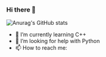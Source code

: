 ### Hi there 👋

![Anurag's GitHub stats](https://github-readme-stats.vercel.app/api?username=ducnguyen1511&show_icons=true&theme=radical&bg_color=#00ffff,#ff66cc)


- 🌱 I’m currently learning C++
- 🤔 I’m looking for help with Python
- 📫 How to reach me: 
